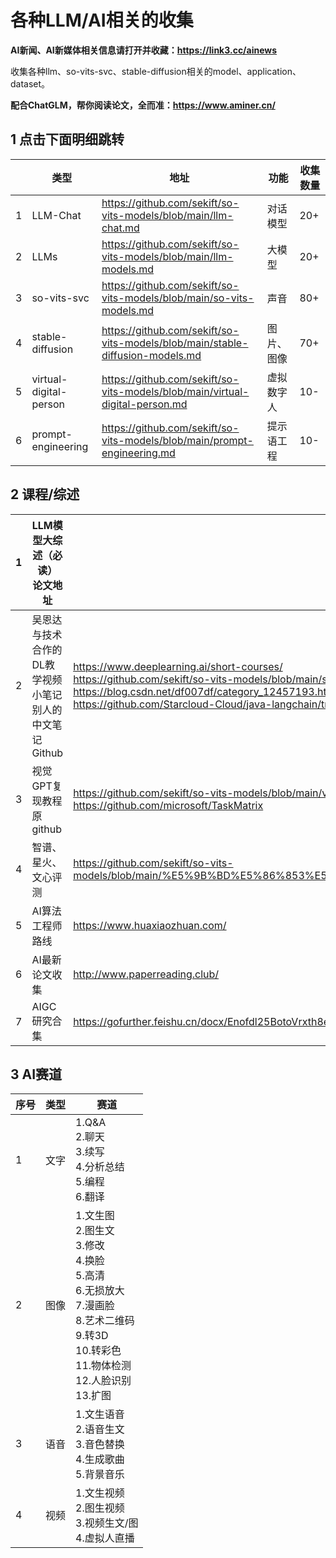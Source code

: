 # 各种LLM/AI相关的收集
**AI新闻、AI新媒体相关信息请打开并收藏：https://link3.cc/ainews**

收集各种llm、so-vits-svc、stable-diffusion相关的model、application、dataset。

**配合ChatGLM，帮你阅读论文，全而准：https://www.aminer.cn/**

## 1 点击下面明细跳转

|      | 类型                   | 地址                                                         | 功能       | 收集数量 |
| ---- | ---------------------- | ------------------------------------------------------------ | ---------- | -------- |
| 1    | LLM-Chat               | https://github.com/sekift/so-vits-models/blob/main/llm-chat.md | 对话模型   | 20+      |
| 2    | LLMs                   | https://github.com/sekift/so-vits-models/blob/main/llm-models.md | 大模型     | 20+      |
| 3    | so-vits-svc            | https://github.com/sekift/so-vits-models/blob/main/so-vits-models.md | 声音       | 80+      |
| 4    | stable-diffusion       | https://github.com/sekift/so-vits-models/blob/main/stable-diffusion-models.md | 图片、图像 | 70+      |
| 5    | virtual-digital-person | https://github.com/sekift/so-vits-models/blob/main/virtual-digital-person.md | 虚拟数字人 | 10-      |
| 6    | prompt-engineering     | https://github.com/sekift/so-vits-models/blob/main/prompt-engineering.md | 提示语工程 | 10-      |

## 2 课程/综述

| 1    | **LLM模型大综述（必读）**<br>论文地址                        | https://github.com/RUCAIBox/LLMSurvey<br>https://arxiv.org/abs/2303.18223 |
| ---- | ------------------------------------------------------------ | ------------------------------------------------------------ |
| 2    | 吴恩达与技术合作的DL教学视频<br/>小笔记<br/>别人的中文笔记<br/>Github | https://www.deeplearning.ai/short-courses/<br/>https://github.com/sekift/so-vits-models/blob/main/stude-deeplearning-wu.md<br/>https://blog.csdn.net/df007df/category_12457193.html<br/>https://github.com/Starcloud-Cloud/java-langchain/tree/master |
| 3    | 视觉GPT复现教程<br/>原github                                 | https://github.com/sekift/so-vits-models/blob/main/visual-chatgpt-build.md<br/>https://github.com/microsoft/TaskMatrix |
| 4    | 智谱、星火、文心评测                                         | https://github.com/sekift/so-vits-models/blob/main/%E5%9B%BD%E5%86%853%E5%A4%A7LLMs(%E6%99%BA%E8%B0%B1%E3%80%81%E6%98%9F%E7%81%AB%EF%BC%8C%E6%96%87%E5%BF%83)%E6%B5%8B%E8%AF%84.md |
| 5    | AI算法工程师路线                                             | https://www.huaxiaozhuan.com/                                |
| 6    | AI最新论文收集                                               | http://www.paperreading.club/                                |
| 7    | AIGC研究合集                                                 | https://gofurther.feishu.cn/docx/Enofdl25BotoVrxth8ec4rNBn5c |

## 3 AI赛道

| 序号 | 类型 | 赛道                                                         |
| ---- | ---- | ------------------------------------------------------------ |
| 1    | 文字 | 1.Q&A<br>2.聊天<br>3.续写<br>4.分析总结<br>5.编程<br>6.翻译<br> |
| 2    | 图像 | 1.文生图<br>2.图生文<br>3.修改<br>4.换脸<br>5.高清<br>6.无损放大<br>7.漫画脸<br>8.艺术二维码<br>9.转3D<br/>10.转彩色<br/>11.物体检测<br/>12.人脸识别<br/>13.扩图<br/> |
| 3    | 语音 | 1.文生语音<br>2.语音生文<br/>3.音色替换<br/>4.生成歌曲<br/>5.背景音乐<br/> |
| 4    | 视频 | 1.文生视频<br>2.图生视频<br/>3.视频生文/图<br/>4.虚拟人直播<br/> |

